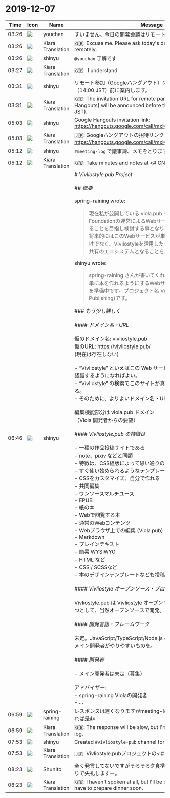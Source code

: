 # 2019-12-07

|Time|Icon|Name|Message|
|---|---|---|---|
|03:26|![](https://secure.gravatar.com/avatar/b54abc5e7463fe6470c379e97e3f2477.jpg?s=72&d=https%3A%2F%2Fa.slack-edge.com%2Fdf10d%2Fimg%2Favatars%2Fava_0024-72.png)|youchan|すいません。今日の開発会議はリモートでお願いします。|
|03:26|![](https://avatars.slack-edge.com/2019-08-21/732685848020_f3f20736795184660348_72.png)|Kiara Translation|🇬🇧: Excuse me. Please ask today's development conference remotely.|
|03:26|![](https://avatars.slack-edge.com/2018-04-27/354445776386_e258f5ed5ba887b08668_72.jpg)|shinyu|`@youchan` 了解です|
|03:27|![](https://avatars.slack-edge.com/2019-08-21/732685848020_f3f20736795184660348_72.png)|Kiara Translation|🇬🇧:  I understand|
|03:31|![](https://avatars.slack-edge.com/2018-04-27/354445776386_e258f5ed5ba887b08668_72.jpg)|shinyu|リモート参加（Googleハングアウト）の招待URLは会議開始（14:00 JST）前に案内します。|
|03:31|![](https://avatars.slack-edge.com/2019-08-21/732685848020_f3f20736795184660348_72.png)|Kiara Translation|🇬🇧: The invitation URL for remote participation (Google Hangouts) will be announced before the meeting starts (14:00 JST).|
|05:03|![](https://avatars.slack-edge.com/2018-04-27/354445776386_e258f5ed5ba887b08668_72.jpg)|shinyu|Google Hangouts invitation link: <https://hangouts.google.com/call/mxKalNSlK_Js2AvnJH5gAEEM>|
|05:03|![](https://avatars.slack-edge.com/2019-08-21/732685848020_f3f20736795184660348_72.png)|Kiara Translation|🇯🇵: Googleハングアウトの招待リンク：<https://hangouts.google.com/call/mxKalNSlK_Js2AvnJH5gAEEM>|
|05:12|![](https://avatars.slack-edge.com/2018-04-27/354445776386_e258f5ed5ba887b08668_72.jpg)|shinyu|`#meeting-log` で議事録、メモをとります|
|05:12|![](https://avatars.slack-edge.com/2019-08-21/732685848020_f3f20736795184660348_72.png)|Kiara Translation|🇬🇧: Take minutes and notes at &lt;# CNVBHM39V | meeting-log&gt;|
|06:46|![](https://avatars.slack-edge.com/2018-04-27/354445776386_e258f5ed5ba887b08668_72.jpg)|shinyu|*# Vivliostyle.pub Project*<br><br>*## 概要*<br><br>spring-raining wrote:<br><blockquote>現在私が公開している viola.pub を、今後Vivliostyle Foundationの運営によるWebサービスとしてリニューアルすることを目指し検討する事となりました！<br>将来的にはこのWebサービスが単なるオンラインエディタだけでなく、Vivliostyleを活用した一種のドキュメント公開・共有のエコシステムとなることを期待しています。</blockquote>shinyu wrote:<br><blockquote>spring-raining さんが書いてくれたとおり、Vivliostyleで簡単に本を作れるようにするWebサービスを作るプロジェクトを準備中です。プロジェクト名 Vivliostyle.pub (Vivliostyle Publishing)です。</blockquote>*### もう少し詳しく*<br><br>*#### ドメイン名・URL*<br><br>仮のドメイン名: vivliostyle.pub<br>仮のURL: <https://vivliostyle.pub/><br>(現在は存在しない)<br><br>- “Vivliostyle” といえばこの Web サービスのことだと多くの人が認識するようになればよい。<br>- “Vivliostyle” の検索でこのサイトが真っ先に出てくるようにする。<br>- そのために、よりよいドメイン名・URLに変えるかも<br><br>編集機能部分は viola.pub ドメイン<br>（Viola 開発者からの要望）<br><br>*#### Vivliostyle.pub の特徴は*<br><br>- 一種の作品投稿サイトである<br>  - note、pixiv などと同類<br>- 特徴は、CSS組版によって思い通りのデザインの本を作れること<br>  - すぐ使い始められるようなテンプレートをいろいろ用意する<br>  - CSSをカスタマイズ、自分で作れる<br>- 共同編集<br>- ワンソースマルチユース<br>  - EPUB<br>  - 紙の本<br>  - Webで閲覧する本<br>  - 通常のWebコンテンツ<br>- Webブラウザ上での編集 (Viola.pub)<br>  - Markdown<br>  - プレインテキスト<br>  - 簡易 WYSIWYG<br>  - HTML など<br>  - CSS / SCSSなど<br>- 本のデザインテンプレートなども投稿・共有できる<br><br>*#### Vivliostyle オープンソース・プロジェクトのひとつ*<br><br>Vivliostyle.pub は Vivliostyle オープンソース・プロジェクトのひとつとして、当然オープンソースで開発。<br><br>*#### 開発言語・フレームワーク*<br><br>未定。JavaScript/TypeScript/Node.js or Ruby?<br>メイン開発者がやりやすいものを。<br><br>*#### 開発者*<br><br>- メイン開発者は未定（募集）<br><br>アドバイザー:<br>- spring-raining Violaの開発者<br>- ...|
|06:59|![](https://secure.gravatar.com/avatar/1ac180f0868137292905c311b5fff781.jpg?s=72&d=https%3A%2F%2Fa.slack-edge.com%2Fdf10d%2Fimg%2Favatars%2Fava_0021-72.png)|spring-raining|レスポンスは遅くなりますがmeeting-log見てます、何か質問があれば是非|
|06:59|![](https://avatars.slack-edge.com/2019-08-21/732685848020_f3f20736795184660348_72.png)|Kiara Translation|🇬🇧: The response will be slow, but I'm watching the meeting-log.|
|07:53|![](https://avatars.slack-edge.com/2018-04-27/354445776386_e258f5ed5ba887b08668_72.jpg)|shinyu|Created `#vivliostyle-pub` channel for Vivliostyle.pub project!|
|07:53|![](https://avatars.slack-edge.com/2019-08-21/732685848020_f3f20736795184660348_72.png)|Kiara Translation|🇯🇵: Vivliostyle.pubプロジェクトの&lt;＃CR14JBXCJ | vivliostyle-pub&gt;チャネルを作成しました！|
|08:23|![](https://secure.gravatar.com/avatar/95484fa206f9b1b4914b4163c010cec5.jpg?s=72&d=https%3A%2F%2Fa.slack-edge.com%2Fdf10d%2Fimg%2Favatars%2Fava_0023-72.png)|ShunIto|全く発言してないですがそろそろ夕食準備せねばなので、このあたりで失礼しますー。|
|08:23|![](https://avatars.slack-edge.com/2019-08-21/732685848020_f3f20736795184660348_72.png)|Kiara Translation|🇬🇧: I haven't spoken at all, but I'll be sorry about this because I have to prepare dinner soon.|
